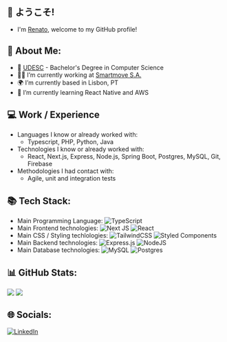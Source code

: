 ## 👋 ようこそ!  
- I'm [Renato](https://github.com/renatotnk), welcome to my GitHub profile! 

<!-- TODO: Link to portfolio  -->

## 💫 About Me:
- 🏫 [UDESC](https://www.udesc.br/cct) - Bachelor's Degree in Computer Science
- 👷‍♂️ I’m currently working at [Smartmove S.A.](https://www.smartmove.pt)
- 🌍 I’m currently based in Lisbon, PT
- 🌱 I’m currently learning React Native and AWS

## :computer: Work / Experience
- Languages I know or already worked with: 
    - Typescript, PHP, Python, Java
- Technologies I know or already worked with:
    - React, Next.js, Express, Node.js, Spring Boot, Postgres, MySQL, Git, Firebase
- Methodologies I had contact with:
    - Agile, unit and integration tests


## 📚 Tech Stack:
- Main Programming Language: ![TypeScript](https://img.shields.io/badge/typescript-%23007ACC.svg?style=for-the-badge&logo=typescript&logoColor=white) <!-- ![Python](https://img.shields.io/badge/python-3670A0?style=for-the-badge&logo=python&logoColor=ffdd54)  -->
- Main Frontend technologies: ![Next JS](https://img.shields.io/badge/Next-black?style=for-the-badge&logo=next.js&logoColor=white) ![React](https://img.shields.io/badge/react-%2320232a.svg?style=for-the-badge&logo=react&logoColor=%2361DAFB) 
- Main CSS / Styling techlologies:  ![TailwindCSS](https://img.shields.io/badge/tailwindcss-%2338B2AC.svg?style=for-the-badge&logo=tailwind-css&logoColor=white) ![Styled Components](https://img.shields.io/badge/styled--components-DB7093?style=for-the-badge&logo=styled-components&logoColor=white) 
- Main Backend technologies: ![Express.js](https://img.shields.io/badge/express.js-%23404d59.svg?style=for-the-badge&logo=express&logoColor=%2361DAFB) ![NodeJS](https://img.shields.io/badge/node.js-6DA55F?style=for-the-badge&logo=node.js&logoColor=white) 
- Main Database technologies:  ![MySQL](https://img.shields.io/badge/mysql-%2300f.svg?style=for-the-badge&logo=mysql&logoColor=white) ![Postgres](https://img.shields.io/badge/postgres-%23316192.svg?style=for-the-badge&logo=postgresql&logoColor=white)

## 📊 GitHub Stats:
![](https://github-readme-stats.vercel.app/api?username=renatotnk&theme=default&hide_border=false&include_all_commits=true&count_private=false)
![](https://github-readme-stats.vercel.app/api/top-langs/?username=renatotnk&theme=default&hide_border=false&include_all_commits=true&count_private=false&layout=compact)

## 🌐 Socials:
[![LinkedIn](https://img.shields.io/badge/LinkedIn-%230077B5.svg?logo=linkedin&logoColor=white)](https://linkedin.com/in/renato-tnk) 

<!-- TODO: Link to CV / resume  -->
